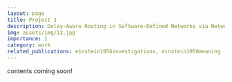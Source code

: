 ```yaml
---
layout: page
title: Project 1
description: Delay-Aware Routing in Software-Defined Networks via Network Tomography and Reinforcement Learning
img: assets/img/12.jpg
importance: 1
category: work
related_publications: einstein1956investigations, einstein1950meaning
---
```

contents coming soon!


